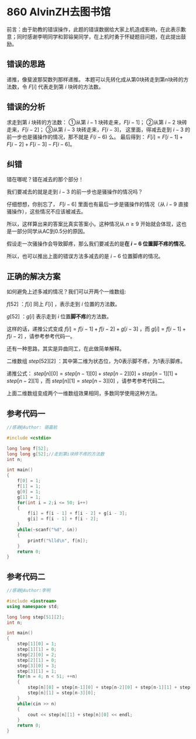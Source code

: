 # 860 AlvinZH去图书馆

前言：由于助教的错误操作，此题的错误数据给大家上机造成影响，在此表示歉意；同时感谢李明同学和郭镕昊同学，在上机时勇于怀疑题目问题，在此提出鼓励。

## 错误的思路

递推，像斐波那契数列那样递推。 本题可以先转化成从第0块砖走到第n块砖的方法数，令 $F[i]$ 代表走到第 $i$ 块砖的方法数。

## 错误的分析

求走到第 $i$ 块砖的方法数： ①从第 $i-1$ 块砖走来，$F[i-1]$； ②从第 $i-2$ 块砖走来，$F[i-2]$； ③从第 $i-3$ 块砖走来，$F[i-3]$， 这里面，得减去走到 $i-3$ 的前一步也是骚操作的情况，那不就是 $F(i-6)$ 么。 最后得到： $F[i] = F[i-1] + F[i-2] + F[i-3] - F[i-6]$。

## 纠错

错在哪呢？错在减去的那个部分！

我们要减去的就是走到 $i-3$ 的前一步也是骚操作的情况吗？

仔细想想，你别忘了， $F[i-6]$ 里面也有最后一步是骚操作的情况（从 $i-9$ 直接骚操作），这些情况不应该被减去。

所以，这样算出来的答案比真实答案小。这种情况从 $n≥9$ 开始就会体现，这也是一部分同学从AC到0.5分的原因。

假设走一次骚操作会导致脚疼，那么我们要减去的是**在 $i-6$ 位置脚不疼的情况**。

所以，也可以推出上面的错误方法多减去的是 $i-6$ 位置脚疼的情况。

## 正确的解决方案

如何避免上述多减的情况？我们可以开两个一维数组:

$f[52]$ ：$f[i]$ 同上 $F[i]$ ，表示走到 $i$ 位置的方法数。

$g[52]$ ：$g[i]$ 表示走到 $i$ 位置**脚不疼**的方法数。

这样的话，递推公式变成 $f[i] = f[i - 1] + f[i - 2] + g[i - 3]$ ，而 $g[i] = f[i - 1] + f[i - 2]$ ，请参考参考代码一。

还有一种思路，其实是异曲同工，在此做简单解释。

二维数组 $step[52][2]$ ：其中第二维为状态位，为0表示脚不疼，为1表示脚疼。

递推公式： $step[n][0] = step[n-1][0] + step[n-2][0] + step[n-1][1] + step[n-2][1]$ ，而 $step[n][1] = step[n-3][0]$ ，请参考参考代码二。

上面二维数组变成两个一维数组效果相同，多数同学使用这种方法。

## 参考代码一

```c++
//感谢@Author: 骆嘉航

#include <cstdio>

long long f[52];
long long g[52];//走到第i块砖不疼的方法数
int n;

int main()
{
    f[0] = 1;
    f[1] = 1;
    g[0] = 1;
    g[1] = 1;
    for(int i = 2;i <= 50; i++)
    {
        f[i] = f[i - 1] + f[i - 2] + g[i - 3];
        g[i] = f[i - 1] + f[i - 2];
    }
    while(~scanf("%d", &n))
    {
        printf("%lld\n", f[n]);
    }
    return 0;
}
```

## 参考代码二

```c++
//感谢@Author:李明

#include <iostream>
using namespace std;

long long step[51][2];
int n;

int main()
{
    step[1][0] = 1;
    step[1][1] = 0;
    step[2][0] = 2;
    step[2][1] = 0;
    step[3][0] = 3;
    step[3][1] = 1;
    for(n = 4; n < 51; ++n)
    {
        step[n][0] = step[n-1][0] + step[n-2][0] + step[n-1][1] + step[n-2][1];
        step[n][1] = step[n-3][0];
    }
    while(cin >> n)
    {
        cout << step[n][1] + step[n][0] << endl;
    }
    return 0;
}
```
